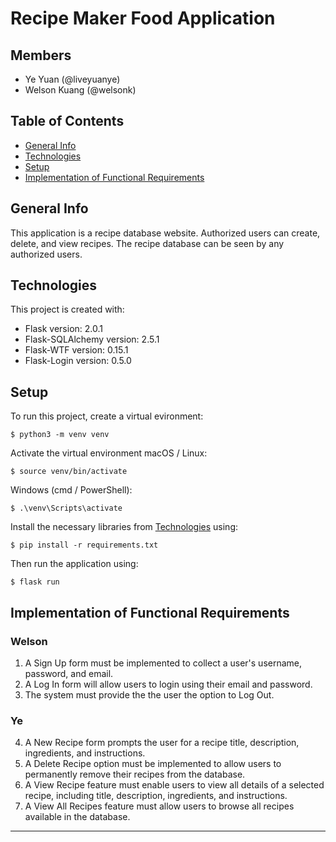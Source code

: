 # Recipe Maker Food Application
## Members
- Ye Yuan (@liveyuanye)
- Welson Kuang (@welsonk)

## Table of Contents
* [General Info](#general-info)
* [Technologies](#technologies)
* [Setup](#setup)
* [Implementation of Functional Requirements](#implementation-of-functional-requirements)

## General Info
This application is a recipe database website. Authorized users can create, delete, and view recipes. The recipe database can be seen by any authorized users.
	
## Technologies
This project is created with:
* Flask version: 2.0.1
* Flask-SQLAlchemy version: 2.5.1
* Flask-WTF version: 0.15.1
* Flask-Login version: 0.5.0
	
## Setup
To run this project, create a virtual evironment:
```
$ python3 -m venv venv
```
Activate the virtual environment macOS / Linux:
```
$ source venv/bin/activate
```
Windows (cmd / PowerShell):
```
$ .\venv\Scripts\activate
```

Install the necessary libraries from [Technologies](#technologies) using:
```
$ pip install -r requirements.txt
```
Then run the application using:
```
$ flask run
```

## Implementation of Functional Requirements
### Welson
1. A Sign Up form must be implemented to collect a user's username, password, and email.
2. A Log In form will allow users to login using their email and password.
3. The system must provide the the user the option to Log Out.
### Ye
4. A New Recipe form prompts the user for a recipe title, description, ingredients, and instructions.
5. A Delete Recipe option must be implemented to allow users to permanently remove their recipes from the database.
6. A View Recipe feature must enable users to view all details of a selected recipe, including title, description, ingredients, and instructions.
7. A View All Recipes feature must allow users to browse all recipes available in the database.

---

